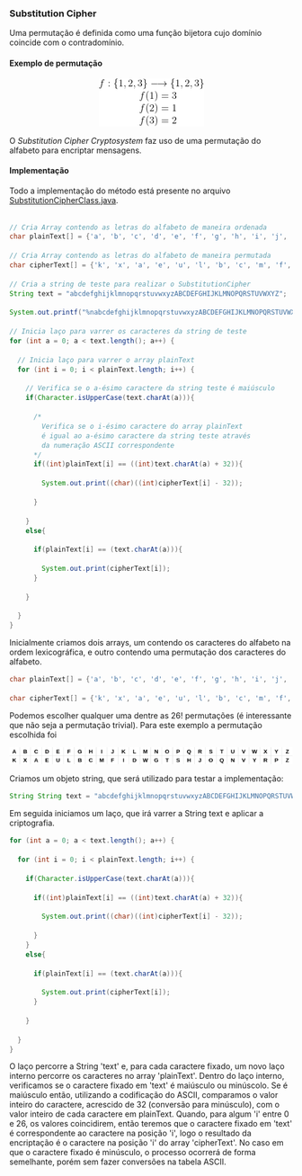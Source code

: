 ### Substitution Cipher

Uma permutação é definida como uma função bijetora cujo domínio coincide com o contradomínio.

#### Exemplo de permutação

<p align="center">

  <img src="../../images/permut.png">

</p>


O *Substitution Cipher Cryptosystem* faz uso de uma permutação do alfabeto para encriptar mensagens.

#### Implementação

Todo a implementação do método está presente no arquivo [SubstitutionCipherClass.java](SubstitutionCipherClass.java).

```Java

// Cria Array contendo as letras do alfabeto de maneira ordenada
char plainText[] = {'a', 'b', 'c', 'd', 'e', 'f', 'g', 'h', 'i', 'j', 'k', 'l', 'm', 'n', 'o', 'p', 'q', 'r', 's', 't', 'u', 'v', 'w', 'x', 'y', 'z'};
        
// Cria Array contendo as letras do alfabeto de maneira permutada
char cipherText[] = {'k', 'x', 'a', 'e', 'u', 'l', 'b', 'c', 'm', 'f', 'i', 'd', 'w', 'g', 't', 's', 'h', 'j', 'o', 'q', 'n', 'v', 'y', 'r', 'p', 'z'};

// Cria a string de teste para realizar o SubstitutionCipher
String text = "abcdefghijklmnopqrstuvwxyzABCDEFGHIJKLMNOPQRSTUVWXYZ";

System.out.printf("%nabcdefghijklmnopqrstuvwxyzABCDEFGHIJKLMNOPQRSTUVWXYZ%n");

// Inicia laço para varrer os caracteres da string de teste
for (int a = 0; a < text.length(); a++) {
            
  // Inicia laço para varrer o array plainText
  for (int i = 0; i < plainText.length; i++) {
               
    // Verifica se o a-ésimo caractere da string teste é maiúsculo
    if(Character.isUpperCase(text.charAt(a))){

      /* 
        Verifica se o i-ésimo caractere do array plainText
        é igual ao a-ésimo caractere da string teste através
        da numeração ASCII correspondente
      */
      if((int)plainText[i] == ((int)text.charAt(a) + 32)){

        System.out.print((char)((int)cipherText[i] - 32));
                    
      }
            
    }
    else{

      if(plainText[i] == (text.charAt(a))){

        System.out.print(cipherText[i]);
      }
                    
    }
            
  }   
}

```
Inicialmente criamos dois arrays, um contendo os caracteres do alfabeto na ordem lexicográfica, e outro contendo uma permutação dos caracteres do alfabeto.

```Java
char plainText[] = {'a', 'b', 'c', 'd', 'e', 'f', 'g', 'h', 'i', 'j', 'k', 'l', 'm', 'n', 'o', 'p', 'q', 'r', 's', 't', 'u', 'v', 'w', 'x', 'y', 'z'};
        
char cipherText[] = {'k', 'x', 'a', 'e', 'u', 'l', 'b', 'c', 'm', 'f', 'i', 'd', 'w', 'g', 't', 's', 'h', 'j', 'o', 'q', 'n', 'v', 'y', 'r', 'p', 'z'};
```

Podemos escolher qualquer uma dentre as 26! permutações (é interessante que não seja a permutação trivial). Para este exemplo a permutação escolhida foi

<p align="center">

  <img src= "../../images/alpha_permut.png">

</p>  

Criamos um objeto string, que será utilizado para testar a implementação:
```Java
String String text = "abcdefghijklmnopqrstuvwxyzABCDEFGHIJKLMNOPQRSTUVWXYZ";
```
Em seguida iniciamos um laço, que irá varrer a String text e aplicar a criptografia.

```Java
for (int a = 0; a < text.length(); a++) {

  for (int i = 0; i < plainText.length; i++) {

    if(Character.isUpperCase(text.charAt(a))){

      if((int)plainText[i] == ((int)text.charAt(a) + 32)){

        System.out.print((char)((int)cipherText[i] - 32));
                    
      }            
    }
    else{

      if(plainText[i] == (text.charAt(a))){

        System.out.print(cipherText[i]);
      }
                    
    }
            
  }   
}

```
O laço percorre a String 'text' e, para cada caractere fixado, um novo laço interno percorre os caracteres no array 'plainText'. Dentro do laço interno, verificamos se o caractere fixado em 'text' é maiúsculo ou minúscolo. Se é maiúsculo então, utilizando a codificação do ASCII, comparamos o valor inteiro do caractere, acrescido de 32 (conversão para minúsculo), com o valor inteiro de cada caractere em plainText. Quando, para algum 'i' entre 0 e 26, os valores coincidirem, então teremos que o caractere fixado em 'text' é correspondente ao caractere na posição 'i', logo o resultado da encriptação é o caractere na posição 'i' do array 'cipherText'. No caso em que o caractere fixado é minúsculo, o processo ocorrerá de forma semelhante, porém sem fazer conversões na tabela ASCII.